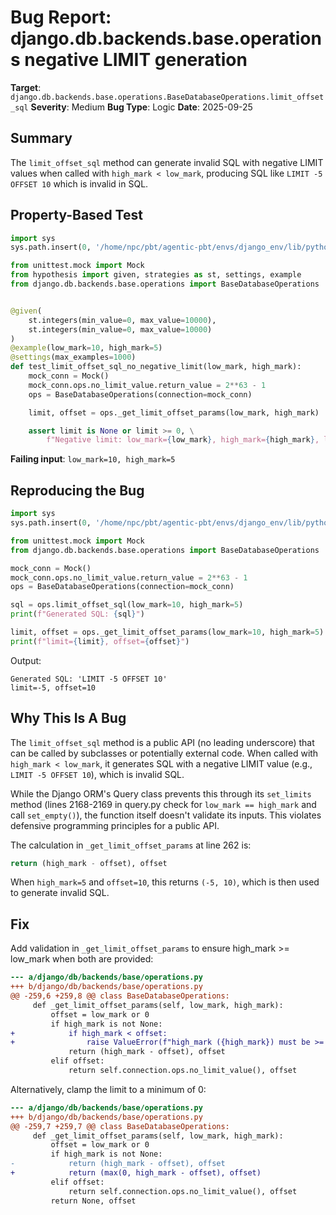 # Bug Report: django.db.backends.base.operations negative LIMIT generation

**Target**: `django.db.backends.base.operations.BaseDatabaseOperations.limit_offset_sql`
**Severity**: Medium
**Bug Type**: Logic
**Date**: 2025-09-25

## Summary

The `limit_offset_sql` method can generate invalid SQL with negative LIMIT values when called with `high_mark < low_mark`, producing SQL like `LIMIT -5 OFFSET 10` which is invalid in SQL.

## Property-Based Test

```python
import sys
sys.path.insert(0, '/home/npc/pbt/agentic-pbt/envs/django_env/lib/python3.13/site-packages')

from unittest.mock import Mock
from hypothesis import given, strategies as st, settings, example
from django.db.backends.base.operations import BaseDatabaseOperations


@given(
    st.integers(min_value=0, max_value=10000),
    st.integers(min_value=0, max_value=10000)
)
@example(low_mark=10, high_mark=5)
@settings(max_examples=1000)
def test_limit_offset_sql_no_negative_limit(low_mark, high_mark):
    mock_conn = Mock()
    mock_conn.ops.no_limit_value.return_value = 2**63 - 1
    ops = BaseDatabaseOperations(connection=mock_conn)

    limit, offset = ops._get_limit_offset_params(low_mark, high_mark)

    assert limit is None or limit >= 0, \
        f"Negative limit: low_mark={low_mark}, high_mark={high_mark}, limit={limit}"
```

**Failing input**: `low_mark=10, high_mark=5`

## Reproducing the Bug

```python
import sys
sys.path.insert(0, '/home/npc/pbt/agentic-pbt/envs/django_env/lib/python3.13/site-packages')

from unittest.mock import Mock
from django.db.backends.base.operations import BaseDatabaseOperations

mock_conn = Mock()
mock_conn.ops.no_limit_value.return_value = 2**63 - 1
ops = BaseDatabaseOperations(connection=mock_conn)

sql = ops.limit_offset_sql(low_mark=10, high_mark=5)
print(f"Generated SQL: {sql}")

limit, offset = ops._get_limit_offset_params(low_mark=10, high_mark=5)
print(f"limit={limit}, offset={offset}")
```

Output:
```
Generated SQL: 'LIMIT -5 OFFSET 10'
limit=-5, offset=10
```

## Why This Is A Bug

The `limit_offset_sql` method is a public API (no leading underscore) that can be called by subclasses or potentially external code. When called with `high_mark < low_mark`, it generates SQL with a negative LIMIT value (e.g., `LIMIT -5 OFFSET 10`), which is invalid SQL.

While the Django ORM's Query class prevents this through its `set_limits` method (lines 2168-2169 in query.py check for `low_mark == high_mark` and call `set_empty()`), the function itself doesn't validate its inputs. This violates defensive programming principles for a public API.

The calculation in `_get_limit_offset_params` at line 262 is:
```python
return (high_mark - offset), offset
```

When `high_mark=5` and `offset=10`, this returns `(-5, 10)`, which is then used to generate invalid SQL.

## Fix

Add validation in `_get_limit_offset_params` to ensure high_mark >= low_mark when both are provided:

```diff
--- a/django/db/backends/base/operations.py
+++ b/django/db/backends/base/operations.py
@@ -259,6 +259,8 @@ class BaseDatabaseOperations:
     def _get_limit_offset_params(self, low_mark, high_mark):
         offset = low_mark or 0
         if high_mark is not None:
+            if high_mark < offset:
+                raise ValueError(f"high_mark ({high_mark}) must be >= low_mark ({low_mark})")
             return (high_mark - offset), offset
         elif offset:
             return self.connection.ops.no_limit_value(), offset
```

Alternatively, clamp the limit to a minimum of 0:

```diff
--- a/django/db/backends/base/operations.py
+++ b/django/db/backends/base/operations.py
@@ -259,7 +259,7 @@ class BaseDatabaseOperations:
     def _get_limit_offset_params(self, low_mark, high_mark):
         offset = low_mark or 0
         if high_mark is not None:
-            return (high_mark - offset), offset
+            return (max(0, high_mark - offset), offset)
         elif offset:
             return self.connection.ops.no_limit_value(), offset
         return None, offset
```